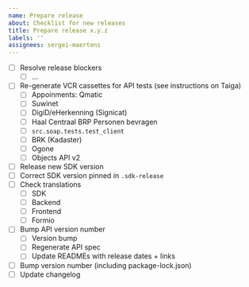 ```yaml
---
name: Prepare release
about: Checklist for new releases
title: Prepare release x.y.z
labels: ''
assignees: sergei-maertens
---
```


- [ ] Resolve release blockers
  - [ ] ...
- [ ] Re-generate VCR cassettes for API tests (see instructions on Taiga)
  - [ ] Appoinments: Qmatic
  - [ ] Suwinet
  - [ ] DigiD/eHerkenning (Signicat)
  - [ ] Haal Centraal BRP Personen bevragen
  - [ ] `src.soap.tests.test_client`
  - [ ] BRK (Kadaster)
  - [ ] Ogone
  - [ ] Objects API v2
- [ ] Release new SDK version
- [ ] Correct SDK version pinned in `.sdk-release`
- [ ] Check translations
  - [ ] SDK
  - [ ] Backend
  - [ ] Frontend
  - [ ] Formio
- [ ] Bump API version number
  - [ ] Version bump
  - [ ] Regenerate API spec
  - [ ] Update READMEs with release dates + links
- [ ] Bump version number (including package-lock.json)
- [ ] Update changelog
